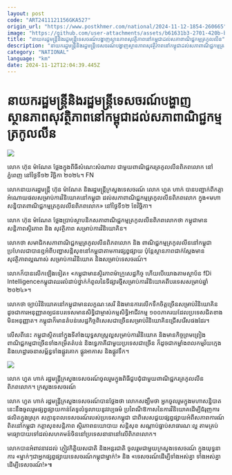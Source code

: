 ```yaml
---
layout: post
code: "ART2411121156GKA527"
origin_url: "https://www.postkhmer.com/national/2024-11-12-1854-260665"
image: "https://github.com/user-attachments/assets/b61631b3-2701-420b-b5e6-3856b8be873a"
title: "នាយករដ្ឋមន្ត្រី​និង​រដ្ឋមន្ត្រី​ទេសចរណ៍​បង្ហាញ​ស្ថានភាព​សុវត្ថិភាព​នៅ​កម្ពុជា​ដល់​សភាពាណិជ្ជកម្ម​ត្រកូល​លីន​"
description: "​​នាយករដ្ឋមន្ត្រី​និង​រដ្ឋមន្ត្រី​ទេសចរណ៍​បង្ហាញ​ស្ថានភាព​សុវត្ថិភាព​នៅ​កម្ពុជា​ដល់​សភាពាណិជ្ជកម្ម​ត្រកូល​លីន​​"
category: "NATIONAL"
language: "km"
date: 2024-11-12T12:04:39.445Z
---
```


# នាយករដ្ឋមន្ត្រី​និង​រដ្ឋមន្ត្រី​ទេសចរណ៍​បង្ហាញ​ស្ថានភាព​សុវត្ថិភាព​នៅ​កម្ពុជា​ដល់​សភាពាណិជ្ជកម្ម​ត្រកូល​លីន​

![](https://github.com/user-attachments/assets/62af2289-6636-42d8-8a6d-246d01800fd2)

លោក​ ហ៊ុន ម៉ាណែត ថ្លែង​ក្នុង​ពីធី​សំណេះសំណាល ​ជាមួយ​ពាណិជ្ជករ​ត្រកូលលីន​ពិភពលោក នៅ​ភ្នំពេញ នៅ​ថ្ងៃទី១២ វិច្ឆិកា ២០២៤។ FN

លោក​នាយក​រដ្ឋមន្ត្រី ហ៊ុន ម៉ាណែត និង​រដ្ឋមន្ត្រី​ក្រសួង​ទេសចរណ៍ លោក ហួត ហាក់ បាន​បញ្ជាក់​ពី​កត្តា​អំណោយ​ផល​សម្រាប់​ការ​វិនិយោគ​នៅ​កម្ពុជា ​ដល់​សភាពាណិជ្ជកម្ម​ត្រកូល​លីន​ពិភពលោក ក្នុង​​«មហា​សន្និបាត​ពាណិជ្ជកម្ម​ត្រកូល​លីន​ពិភព​លោក» ​នៅ​ថ្ងៃ​ទី១២ ខែវិច្ឆិកា។

លោក ហ៊ុន ម៉ាណែត ថ្លែង​ប្រាប់​ស្ថាបនិក​សភាពាណិជ្ជកម្ម​ត្រកូល​លីន​ពិភពលោក​​ថា កម្ពុជា​មាន​សន្តិភាព ​ស្ថិរភាព និង​ សុវត្ថិភាព សម្រាប់​ការ​វិនិយោគិន។ 

លោក​ថា សមាជិក​សភាពាណិជ្ជកម្ម​ត្រកូល​លីន​ពិភពលោក និង​ ពាណិជ្ជកម្ម​ត្រកូល​លីន​នៅ​កម្ពុជា ប្រហែល​ជា​បាន​ឮ​អំពី​បញ្ហា​សន្តិសុខ​នៅ​កម្ពុជា​តាម​ការ​ផ្សព្វផ្សាយ ប៉ុន្តែ​ ស្ថានភាព​ជាក់ស្ដែង​មាន​សុវត្ថិភាព​ល្អ​ណាស់ សម្រាប់​ការ​វិនិយោគ និង​សម្រាប់​ទេសចរណ៍។

លោក​ក៏​បាន​លើក​ឡើង​ទៀត៖ «កម្ពុជា​មាន​ស្ថិរភាព​ម៉ាក្រូ​សេដ្ឋកិច្ច ហើយ​បើ​យោង​តាម​ស្ថាប័ន​ fDi Intelligence ​កម្ពុជា​​ឈរ​លំដាប់​ថ្នាក់​កំពូល​នៃ​ទីផ្សារ​ថ្មី​សម្រាប់​ការ​វិនិយោគ​ពី​បរទេស​សម្រាប់​ឆ្នាំ​២០២៤»។

លោក​ថា ច្បាប់​វិនិយោគ​នៅ​កម្ពុជា​មាន​លក្ខណៈ​សេរី និង​មាន​ការ​លើក​ទឹកចិត្ត​ច្រើន​សម្រាប់​វិនិយោគិន​ ដូចជា​ការ​អនុញ្ញាត​ឲ្យ​ជន​បរទេស​មាន​សិទ្ធិ​ជា​ម្ចាស់​កម្មសិទ្ធិ​អាជីវកម្ម​ ១០០​ភាគរយ​ ដែល​ប្រទេស​ជិត​ខាង​មិន​អនុញ្ញាត។ កម្ពុជា​ក៏​មាន​តំបន់​សេដ្ឋកិច្ច​ពិសេស​ជា​ច្រើន​សម្រាប់​វិនិយោគិន​ជ្រើស​រើស​ផង​ដែរ។

លើស​ពី​នេះ​ កម្ពុជា​ស្ថិត​នៅ​ក្នុង​ទីតាំង​យុទ្ធសាស្ត្រ​ល្អ​សម្រាប់​ការ​វិនិយោគ និង​មាន​កិច្ច​ព្រម​ព្រៀង​ពាណិជ្ជកម្ម​ជា​ច្រើន​ទាំង​កម្រិត​តំបន់ និង​ទ្វេភាគី​ជាមួយ​ប្រទេស​ជា​ច្រើន ក៏​ដូចជា​កម្លាំង​ពលកម្ម​វ័យ​ក្មេង​ និង​ហេដ្ឋារចនាសម្ព័ន្ធ​ទាំង​ផ្លូវគោក ផ្លូវ​អាកាស និង​ផ្លូវ​ទឹក។

![](https://github.com/user-attachments/assets/53ab3aad-47c2-49bd-8545-458f3262799d)

លោក ហួត ហាក់ រដ្ឋមន្ត្រី​ក្រសួងទេសចរណ៍​ចូលរួម​ក្នុង​ពិធី​ជួប​ជុំ​ជាមួយពាណិជ្ជករត្រកូលលីនពិភពលោក។ ក្រសួង​ទេសចរណ៍

លោក ហួត ហាក់ រដ្ឋមន្ត្រី​ក្រសួង​ទេសចរណ៍​បាន​ថ្លែង​ថា លោក​សង្ឃឹម​ថា អ្នក​ចូល​រួម​ក្នុង​មហា​សន្និបាត​នេះ​នឹង​ចូល​រួម​ផ្សព្វ​ផ្សាយ​កាន់​តែ​ទូលំទូលាយ​នូវ​វប្បធម៌​ ប្រពៃណី​ ឱកាស​នៃ​ការ​វិនិយោគ​ដើម្បី​ជំរុញ​ការ​ផលិត​ក្នុង​ស្រុក សក្តានុពល​ទេសចរណ៍​របស់​ប្រទេស​កម្ពុជា ជាពិសេស​ជួយ​ផ្សព្វផ្សាយ​អំពី​សភាពការណ៍​ពិត​នៅ​កម្ពុជា កត្តា​សុខ​សន្តិភាព ស្ថិរភាព​នយោបាយ សន្តិសុខ សណ្តាប់​ធ្នាប់​សាធារណៈ​ល្អ តាម​គ្រប់​មធ្យោបាយ​ទៅ​ដល់​សហគមន៍​ចិន​នៅ​ប្រទេស​នានា​នៅ​លើ​ពិភពលោក។

លោក​បាន​អំពាវនាវ​ដល់ ភ្ញៀវ​កិត្តិយស​ជាតិ និង​អន្តរជាតិ ចូលរួម​ជាមួយ​ក្រសួង​ទេសចរណ៍ ក្នុង​យុទ្ធនាការ «ម្នាក់ៗ​ជា​អ្នក​ផ្សព្វផ្សាយ​ទេសចរណ៍​កម្ពុជា​ម្នាក់!» និង «ទេសចរណ៍​ដើម្បី​ទាំង​អស់​គ្នា ទាំង​អស់​គ្នា​ដើម្បី​ទេសចរណ៍!»៕